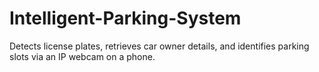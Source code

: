 # Intelligent-Parking-System
Detects license plates, retrieves car owner details, and identifies parking slots via an IP webcam on a phone.
